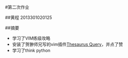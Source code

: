 #第二次作业

##黄程 2013301020125

##摘要
- 学习了VIM练级攻略
- 安装了贺翀师兄写的vim插件[Thesaurus Query](https://github.com/Ron89/thesaurus_query.vim)，并点了赞
- 学习了think python
